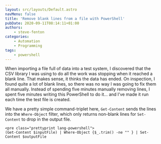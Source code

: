 ```yaml
---
layout: src/layouts/Default.astro
navMenu: false
title: 'Remove blank lines from a file with PowerShell'
pubDate: 2020-09-11T08:14:11+01:00
authors:
    - steve-fenton
categories:
    - Automation
    - Programming
tags:
    - powershell
---
```


When importing a file full of data into a test system, I discovered that the CSV library I was using to do all the work was stopping when it reached a blank line. That makes sense, it thinks the data has ended. On inspection, I found quite a lot of blank lines, so there was no way I was going to fix them all manually. Instead of spending five minutes manually removing lines, I spent five minutes writing this PowerShell to do it… and I’ve made it run each time the test file is created.

We have a pretty simple command-triplet here, `Get-Content` sends the lines into the `Where-Object` filter, which only returns non-blank lines for `Set-Content` to drop in the output file.

```
<pre class="prettyprint lang-powershell">
(Get-Content $inputFile) | Where-Object {$_.trim() -ne "" } | Set-Content $outputFile
```